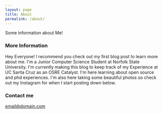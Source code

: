```yaml
---
layout: page
title: About
permalink: /about/
---
```


Some information about Me!

### More Information

Hey Everyone! I recommend you check out my first blog post to learn more about me. I'm a Junior Computer Science Student at Norfolk State University. I'm currently making this blog to keep track of my Experience at UC Santa Cruz as an OSRE Catalyst. I'm here learning about open source and phd experiences. I'm also here taking some beautiful photos so check out my Instagram for when I start posting down below.

### Contact me

[email@domain.com](mailto:victorsmorgan@gmail.com)
